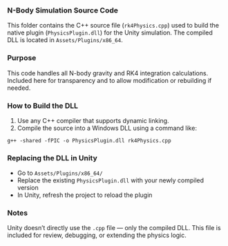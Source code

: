 ### N-Body Simulation Source Code

This folder contains the C++ source file (`rk4Physics.cpp`) used to build the native plugin (`PhysicsPlugin.dll`) for the Unity simulation. The compiled DLL is located in `Assets/Plugins/x86_64`.

### Purpose

This code handles all N-body gravity and RK4 integration calculations. Included here for transparency and to allow modification or rebuilding if needed.

### How to Build the DLL

1. Use any C++ compiler that supports dynamic linking.
2. Compile the source into a Windows DLL using a command like:

```
g++ -shared -fPIC -o PhysicsPlugin.dll rk4Physics.cpp
```

### Replacing the DLL in Unity

- Go to `Assets/Plugins/x86_64/`
- Replace the existing `PhysicsPlugin.dll` with your newly compiled version
- In Unity, refresh the project to reload the plugin

### Notes

Unity doesn’t directly use the `.cpp` file — only the compiled DLL. This file is included for review, debugging, or extending the physics logic.

